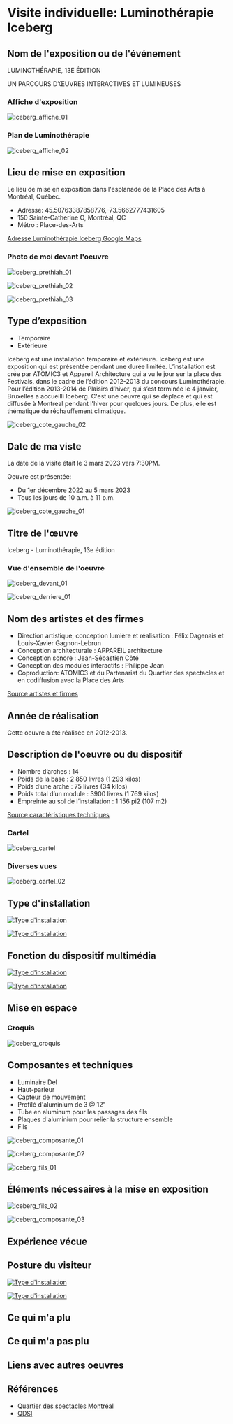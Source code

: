 # Visite individuelle: Luminothérapie Iceberg

## Nom de l'exposition ou de l'événement

LUMINOTHÉRAPIE, 13E ÉDITION

UN PARCOURS D’ŒUVRES INTERACTIVES ET LUMINEUSES

### Affiche d'exposition

![iceberg_affiche_01](https://user-images.githubusercontent.com/112189908/222935284-9221ede8-e1de-4f08-9300-1783863b0af5.jpg)

### Plan de Luminothérapie

![iceberg_affiche_02](https://user-images.githubusercontent.com/112189908/222935286-57850880-0f7b-4960-b38e-4138744b6aca.jpg)

## Lieu de mise en exposition

Le lieu de mise en exposition dans l'esplanade de la Place des Arts à Montréal, Québec.
* Adresse: 45.50763387858776,-73.5662777431605
* 150 Sainte-Catherine O, Montréal, QC
* Métro :  Place-des-Arts

[Adresse Luminothérapie Iceberg Google Maps](https://www.google.com/maps/dir//45.5076339,-73.5662777/@45.5076339,-73.5662777,17z)

### Photo de moi devant l'oeuvre

![iceberg_prethiah_01](https://user-images.githubusercontent.com/112189908/222935417-5b07ee5d-f4f3-412b-bea3-3ab73d1da381.jpg)

![iceberg_prethiah_02](https://user-images.githubusercontent.com/112189908/222935422-058c24d5-8ee1-4d78-afb0-80e0e7d6aa1a.jpg)

![iceberg_prethiah_03](https://user-images.githubusercontent.com/112189908/222935426-b0279cc0-7193-4424-92d9-8c080771de51.jpg)

## Type d’exposition

* Temporaire
* Extérieure

Iceberg est une installation temporaire et extérieure. Iceberg est une exposition qui est présentée pendant une durée limitée. L’installation est crée par ATOMIC3 et 
Appareil Architecture qui a vu le jour sur la place des Festivals, dans le cadre de l’édition 2012-2013 du concours Luminothérapie. Pour l’édition 2013-2014 de 
Plaisirs d’hiver, qui s’est terminée le 4 janvier, Bruxelles a accueilli Iceberg. C'est une oeuvre qui se déplace et qui est diffusée à Montreal pendant l'hiver pour 
quelques jours. De plus, elle est thématique du réchauffement climatique.

![iceberg_cote_gauche_02](https://user-images.githubusercontent.com/112189908/222936636-10577155-c132-4908-863c-790edfa7ea30.jpg)

## Date de ma viste

La date de la visite était le 3 mars 2023 vers 7:30PM.

Oeuvre est présentée:

* Du 1er décembre 2022 au 5 mars 2023
* Tous les jours de 10 a.m. à 11 p.m.

![iceberg_cote_gauche_01](https://user-images.githubusercontent.com/112189908/222936616-fa77c92c-28f0-4b24-bc49-828aac7c557c.jpg)

## Titre de l'œuvre

Iceberg - Luminothérapie, 13e édition

### Vue d'ensemble de l'oeuvre

![iceberg_devant_01](https://user-images.githubusercontent.com/112189908/222936678-894216e0-97a1-4cb2-8932-d83693af7634.jpg)

![iceberg_derriere_01](https://user-images.githubusercontent.com/112189908/222936689-36d144f6-076e-4d48-94b3-61beeac688d7.jpg)

## Nom des artistes et des firmes

* Direction artistique, conception lumière et réalisation : Félix Dagenais et Louis-Xavier Gagnon-Lebrun
* Conception architecturale : APPAREIL architecture
* Conception sonore : Jean-Sébastien Côté
* Conception des modules interactifs : Philippe Jean
* Coproduction: ATOMIC3 et du Partenariat du Quartier des spectacles et en codiffusion avec la Place des Arts

[Source artistes et firmes](https://www.quartierdesspectacles.com/fr/a-propos/les-productions-du-partenariat/oeuvre/20/iceberg-par-appareil-architecture/)

## Année de réalisation

Cette oeuvre a été réalisée en 2012-2013.

## Description de l'oeuvre ou du dispositif

* Nombre d’arches : 14
* Poids de la base : 2 850 livres (1 293 kilos)
* Poids d’une arche : 75 livres (34 kilos)
* Poids total d’un module : 3900 livres (1 769 kilos)
* Empreinte au sol de l’installation : 1 156 pi2 (107 m2)

[Source caractéristiques techniques](https://qdsinternational.com/installations/iceberg/)

### Cartel

![iceberg_cartel](https://user-images.githubusercontent.com/112189908/222936745-84ac2b85-b5fd-4263-82b8-eee103bf8557.jpg)

### Diverses vues

![iceberg_cartel_02](https://user-images.githubusercontent.com/112189908/222936757-c19ef05c-86cf-47a2-911d-58a9bffdb795.jpg)

## Type d'installation

[![Type d'installation](http://img.youtube.com/vi/EJr9QHDsiPY/0.jpg)](http://www.youtube.com/watch?v=EJr9QHDsiPY)

[![Type d'installation](http://img.youtube.com/vi/9Lyh1yucCUU/0.jpg)](http://www.youtube.com/watch?v=9Lyh1yucCUU)

## Fonction du dispositif multimédia

[![Type d'installation](http://img.youtube.com/vi/iQzucWIawbk/0.jpg)](http://www.youtube.com/watch?v=iQzucWIawbk)

[![Type d'installation](http://img.youtube.com/vi/F7RPEKNFrg0/0.jpg)](http://www.youtube.com/watch?v=F7RPEKNFrg0)

## Mise en espace

### Croquis

![iceberg_croquis](https://user-images.githubusercontent.com/112189908/222937349-deba8bad-f245-4afd-9568-85a959ea8789.jpg)

## Composantes et techniques

* Luminaire Del
* Haut-parleur
* Capteur de mouvement
* Profilé d'aluminium de 3 @ 12"
* Tube en aluminum pour les passages des fils
* Plaques d'aluminium pour relier la structure ensemble
* Fils

![iceberg_composante_01](https://user-images.githubusercontent.com/112189908/222937492-be3080d1-aebe-49cf-908a-12882d38e090.jpg)

![iceberg_composante_02](https://user-images.githubusercontent.com/112189908/222937518-7ebf6062-0eeb-43c8-bc9d-056489a928ce.jpg)

![iceberg_fils_01](https://user-images.githubusercontent.com/112189908/222937524-b204bf97-f177-4337-94de-8e326aee331b.jpg)

## Éléments nécessaires à la mise en exposition

![iceberg_fils_02](https://user-images.githubusercontent.com/112189908/222937525-579d183a-82f0-4c7c-a5ab-cbe58c5ffe8a.jpg)

![iceberg_composante_03](https://user-images.githubusercontent.com/112189908/222937506-0491c4c8-8da1-4897-b726-f5a0ed7a4749.jpg)

## Expérience vécue

## Posture du visiteur

[![Type d'installation](http://img.youtube.com/vi/IQURQ_2-31U/0.jpg)](http://www.youtube.com/watch?v=IQURQ_2-31U)

[![Type d'installation](http://img.youtube.com/vi/9o4vxqJvzXE/0.jpg)](http://www.youtube.com/watch?v=9o4vxqJvzXE)

## Ce qui m'a plu

## Ce qui m'a pas plu

## Liens avec autres oeuvres

## Références
* [Quartier des spectacles Montréal](https://www.quartierdesspectacles.com/fr/a-propos/les-productions-du-partenariat/oeuvre/20/iceberg-par-appareil-architecture/)
* [QDSI](https://qdsinternational.com/installations/iceberg/)
